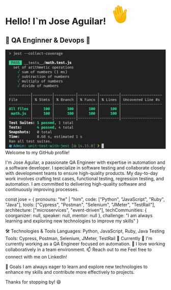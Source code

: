 
<h1>Hello! I`m Jose Aguilar! <img src="1f44b.gif" width="60"</h1>
<h2>🚀 QA Enginner & Devops 🚀</h2>
<img src="img_logo_github_repositori.png" height="50%" width="auto">
Welcome to my GitHub profile!

I'm Jose Aguilar, a passionate QA Engineer with expertise in automation and a software developer. I specialize in software testing and collaborate closely with development teams to ensure high-quality products. My day-to-day work involves crafting test cases, functional testing, regression testing, and automation. I am committed to delivering high-quality software and continuously improving processes.

const jose = {
  pronouns: "he" | "him",
  code: ["Python", "JavaScript", "Ruby", "Java"],
  tools: ["Cypress", "Postman", "Selenium", "JMeter", "TestRail"],
  architecture: ["microservices", "event-driven"],
  techCommunities: {
    coorganizer: null,
    speaker: null,
    mentor: null
  },
  challenge: "I am always learning and exploring new technologies to improve my skills"
}

🛠️ Technologies & Tools
Languages: Python, JavaScript, Ruby, Java
Testing Tools: Cypress, Postman, Selenium, JMeter, TestRail
🌱 Currently
🔭 I'm currently working as a QA Engineer focused on automation.
🤝 I love working collaboratively in a team environment.
📫 Reach out to me
Feel free to connect with me on LinkedIn!

🚀 Goals
I am always eager to learn and explore new technologies to enhance my skills and contribute more effectively to projects.

Thanks for stopping by! 😄
